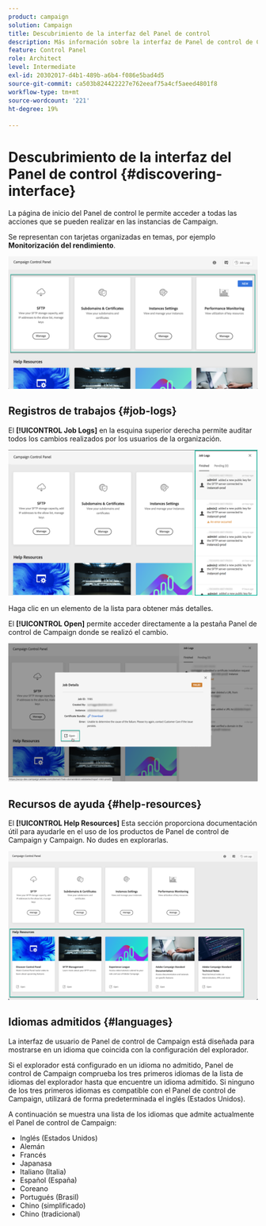 ```yaml
---
product: campaign
solution: Campaign
title: Descubrimiento de la interfaz del Panel de control
description: Más información sobre la interfaz de Panel de control de Campaign
feature: Control Panel
role: Architect
level: Intermediate
exl-id: 20302017-d4b1-489b-a6b4-f086e5bad4d5
source-git-commit: ca503b824422227e762eeaf75a4cf5aeed4801f8
workflow-type: tm+mt
source-wordcount: '221'
ht-degree: 19%

---
```


# Descubrimiento de la interfaz del Panel de control {#discovering-interface}

La página de inicio del Panel de control le permite acceder a todas las acciones que se pueden realizar en las instancias de Campaign.

Se representan con tarjetas organizadas en temas, por ejemplo **Monitorización del rendimiento**.

<!--With upcoming Campaign releases, more topics and cards will be made available.-->

![](assets/control_panel_interface.png)

## Registros de trabajos {#job-logs}

El **[!UICONTROL Job Logs]** en la esquina superior derecha permite auditar todos los cambios realizados por los usuarios de la organización.

![](assets/control_panel_interface2.png)

Haga clic en un elemento de la lista para obtener más detalles.

El **[!UICONTROL Open]** permite acceder directamente a la pestaña Panel de control de Campaign donde se realizó el cambio.

![](assets/control_panel_logdetails.png)

## Recursos de ayuda {#help-resources}

El **[!UICONTROL Help Resources]** Esta sección proporciona documentación útil para ayudarle en el uso de los productos de Panel de control de Campaign y Campaign. No dudes en explorarlas.

![](assets/helpresources.png)

## Idiomas admitidos {#languages}

La interfaz de usuario de Panel de control de Campaign está diseñada para mostrarse en un idioma que coincida con la configuración del explorador.

Si el explorador está configurado en un idioma no admitido, Panel de control de Campaign comprueba los tres primeros idiomas de la lista de idiomas del explorador hasta que encuentre un idioma admitido. Si ninguno de los tres primeros idiomas es compatible con el Panel de control de Campaign, utilizará de forma predeterminada el inglés (Estados Unidos).

A continuación se muestra una lista de los idiomas que admite actualmente el Panel de control de Campaign:

* Inglés (Estados Unidos)
* Alemán
* Francés
* Japanasa
* Italiano (Italia)
* Español (España)
* Coreano
* Portugués (Brasil)
* Chino (simplificado)
* Chino (tradicional)
